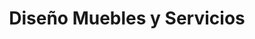 ---
title: "Diseño Muebles y Servicios"
url: /cipolletti/diseno-muebles-y-servicios/
shop: Möbel
---
